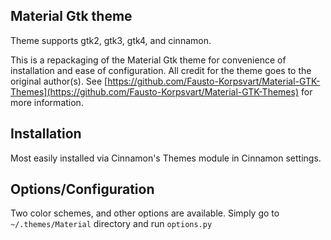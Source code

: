 ## Material Gtk theme

Theme supports gtk2, gtk3, gtk4, and cinnamon.

This is a repackaging of the Material Gtk theme for convenience of installation and ease of configuration. All credit for the theme goes to the original author(s). See [https://github.com/Fausto-Korpsvart/Material-GTK-Themes](https://github.com/Fausto-Korpsvart/Material-GTK-Themes) for more information.

## Installation

Most easily installed via Cinnamon's Themes module in Cinnamon settings.

## Options/Configuration

Two color schemes, and other options are available. Simply go to `~/.themes/Material` directory and run `options.py`
